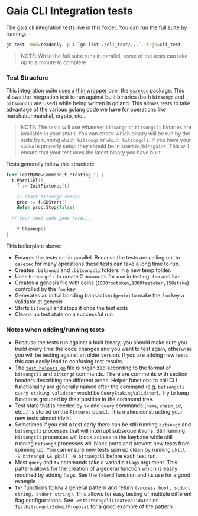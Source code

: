 # Gaia CLI Integration tests

The gaia cli integration tests live in this folder. You can run the full suite by running:

```bash
go test -mod=readonly -p 4 `go list ./cli_test/...` -tags=cli_test
```

> NOTE: While the full suite runs in parallel, some of the tests can take up to a minute to complete

### Test Structure

This integration suite [uses a thin wrapper](https://godoc.org/github.com/cosmos/cosmos-sdk/tests) over the [`os/exec`](https://golang.org/pkg/os/exec/) package. This allows the integration test to run against built binaries (both `bitsongd` and `bitsongcli` are used) while being written in golang. This allows tests to take advantage of the various golang code we have for operations like marshal/unmarshal, crypto, etc...

> NOTE: The tests will use whatever `bitsongd` or `bitsongcli` binaries are available in your `$PATH`. You can check which binary will be run by the suite by running `which bitsongd` or `which bitsongcli`. If you have your `$GOPATH` properly setup they should be in `$GOPATH/bin/gaia*`. This will ensure that your test uses the latest binary you have built

Tests generally follow this structure:

```go
func TestMyNewCommand(t *testing.T) {
  t.Parallel()
	f := InitFixtures(t)

	// start bitsongd server
	proc := f.GDStart()
	defer proc.Stop(false)

  // Your test code goes here...

	f.Cleanup()
}
```

This boilerplate above:

- Ensures the tests run in parallel. Because the tests are calling out to `os/exec` for many operations these tests can take a long time to run.
- Creates `.bitsongd` and `.bitsongcli` folders in a new temp folder.
- Uses `bitsongcli` to create 2 accounts for use in testing: `foo` and `bar`
- Creates a genesis file with coins (`1000footoken,1000feetoken,150stake`) controlled by the `foo` key
- Generates an initial bonding transaction (`gentx`) to make the `foo` key a validator at genesis
- Starts `bitsongd` and stops it once the test exits
- Cleans up test state on a successful run

### Notes when adding/running tests

- Because the tests run against a built binary, you should make sure you build every time the code changes and you want to test again, otherwise you will be testing against an older version. If you are adding new tests this can easily lead to confusing test results.
- The [`test_helpers.go`](./test_helpers.go) file is organized according to the format of `bitsongcli` and `bitsongd` commands. There are comments with section headers describing the different areas. Helper functions to call CLI functionality are generally named after the command (e.g. `bitsongcli query staking validator` would be `QueryStakingValidator`). Try to keep functions grouped by their position in the command tree.
- Test state that is needed by `tx` and `query` commands (`home`, `chain_id`, etc...) is stored on the `Fixtures` object. This makes constructing your new tests almost trivial.
- Sometimes if you exit a test early there can be still running `bitsongd` and `bitsongcli` processes that will interrupt subsequent runs. Still running `bitsongcli` processes will block access to the keybase while still running `bitsongd` processes will block ports and prevent new tests from spinning up. You can ensure new tests spin up clean by running `pkill -9 bitsongd && pkill -9 bitsongcli` before each test run.
- Most `query` and `tx` commands take a variadic `flags` argument. This pattern allows for the creation of a general function which is easily modified by adding flags. See the `TxSend` function and its use for a good example.
- `Tx*` functions follow a general pattern and return `(success bool, stdout string, stderr string)`. This allows for easy testing of multiple different flag configurations. See `TestbitsongcliCreateValidator` or `TestbitsongcliSubmitProposal` for a good example of the pattern.
